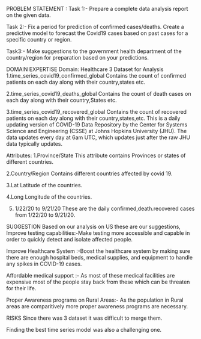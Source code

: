 PROBLEM STATEMENT :
Task 1:- Prepare a complete data analysis report on the given data.

Task 2:- Fix a period for prediction of confirmed cases/deaths. Create a predictive model to forecast the Covid19 cases based on past cases for a specific country or region.

Task3:- Make suggestions to the government health department of the country/region for preparation based on your predictions.

DOMAIN EXPERTISE
Domain: Healthcare
3 Dataset for Analysis
1.time_series_covid19_confirmed_global Contains the count of confirmed patients on each day along with their country,states etc.

2.time_series_covid19_deaths_global Contains the count of death cases on each day along with their country,States etc.

3.time_series_covid19_recovered_global Contains the count of recovered patients on each day along with their country,states,etc. This is a daily updating version of COVID-19 Data Repository by the Center for Systems Science and Engineering (CSSE) at Johns Hopkins University (JHU). The data updates every day at 6am UTC, which updates just after the raw JHU data typically updates.

Attributes: 1.Province/State This attribute contains Provinces or states of different countries.

2.Country/Region Contains different countries affected by covid 19.

3.Lat Latitude of the countries.

4.Long Longitude of the countries.

5. 1/22/20 to 9/21/20 These are the daily confirmed,death.recovered cases from 1/22/20 to 9/21/20.





SUGGESTION
Based on our analysis on US these are our suggestions,
Improve testing capabilities:-Make testing more accessible and capable in order to quickly detect and isolate affected people.

Improve Healthcare System :-Boost the healthcare system by making sure there are enough hospital beds, medical supplies, and equipment to handle any spikes in COVID-19 cases.

Affordable medical support :- As most of these medical facilities are expensive most of the people stay back from these which can be threaten for their life.

Proper Awareness programs on Rural Areas:- As the population in Rural areas are comparitively more proper awareness programs are necessary.

RISKS
Since there was 3 dataset it was difficult to merge them.

Finding the best time series model was also a challenging one.

